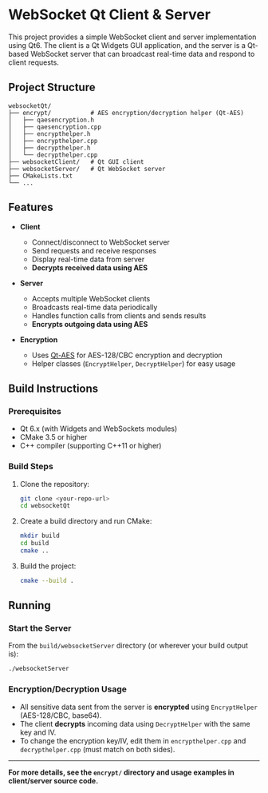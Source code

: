# WebSocket Qt Client & Server

This project provides a simple WebSocket client and server implementation using Qt6. The client is a Qt Widgets GUI application, and the server is a Qt-based WebSocket server that can broadcast real-time data and respond to client requests.

## Project Structure

```
websocketQt/
├── encrypt/           # AES encryption/decryption helper (Qt-AES)
│   ├── qaesencryption.h
│   ├── qaesencryption.cpp
│   ├── encrypthelper.h
│   ├── encrypthelper.cpp
│   ├── decrypthelper.h
│   └── decrypthelper.cpp
├── websocketClient/   # Qt GUI client
├── websocketServer/   # Qt WebSocket server
├── CMakeLists.txt
└── ...
```

## Features

- **Client**
  - Connect/disconnect to WebSocket server
  - Send requests and receive responses
  - Display real-time data from server
  - **Decrypts received data using AES**

- **Server**
  - Accepts multiple WebSocket clients
  - Broadcasts real-time data periodically
  - Handles function calls from clients and sends results
  - **Encrypts outgoing data using AES**

- **Encryption**
  - Uses [Qt-AES](https://github.com/bricke/Qt-AES) for AES-128/CBC encryption and decryption
  - Helper classes (`EncryptHelper`, `DecryptHelper`) for easy usage

## Build Instructions

### Prerequisites

- Qt 6.x (with Widgets and WebSockets modules)
- CMake 3.5 or higher
- C++ compiler (supporting C++11 or higher)

### Build Steps

1. Clone the repository:
    ```sh
    git clone <your-repo-url>
    cd websocketQt
    ```

2. Create a build directory and run CMake:
    ```sh
    mkdir build
    cd build
    cmake ..
    ```

3. Build the project:
    ```sh
    cmake --build .
    ```

## Running

### Start the Server

From the `build/websocketServer` directory (or wherever your build output is):

```sh
./websocketServer
```

### Encryption/Decryption Usage

- All sensitive data sent from the server is **encrypted** using `EncryptHelper` (AES-128/CBC, base64).
- The client **decrypts** incoming data using `DecryptHelper` with the same key and IV.
- To change the encryption key/IV, edit them in `encrypthelper.cpp` and `decrypthelper.cpp` (must match on both sides).

---

**For more details, see the `encrypt/` directory and usage examples in client/server source code.**